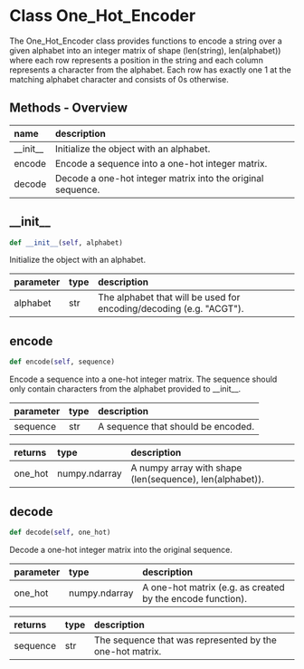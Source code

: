# Class One_Hot_Encoder

The One_Hot_Encoder class provides functions to encode a string over a given alphabet into an integer matrix of shape (len(string), len(alphabet)) where each row represents a position in the string and each column represents a character from the alphabet. Each row has exactly one 1 at the matching alphabet character and consists of 0s otherwise.

## Methods - Overview

| name | description |
|:-|:-|
| \_\_init\_\_ | Initialize the object with an alphabet. |
| encode | Encode a sequence into a one-hot integer matrix. |
| decode | Decode a one-hot integer matrix into the original sequence. |
## \_\_init\_\_

``` python
def __init__(self, alphabet)
```
Initialize the object with an alphabet. 

| parameter | type | description |
|:-|:-|:-|
| alphabet | str | The alphabet that will be used for encoding/decoding (e.g. "ACGT"). |
## encode

``` python
def encode(self, sequence)
```
Encode a sequence into a one-hot integer matrix.  The sequence should only contain characters from the alphabet provided to \_\_init\_\_. 

| parameter | type | description |
|:-|:-|:-|
| sequence | str | A sequence that should be encoded. |

| returns | type | description |
|:-|:-|:-|
| one_hot | numpy.ndarray | A numpy array with shape (len(sequence), len(alphabet)). |
## decode

``` python
def decode(self, one_hot)
```
Decode a one-hot integer matrix into the original sequence. 

| parameter | type | description |
|:-|:-|:-|
| one_hot | numpy.ndarray | A one-hot matrix (e.g. as created by the encode function). |

| returns | type | description |
|:-|:-|:-|
| sequence | str | The sequence that was represented by the one-hot matrix. |

